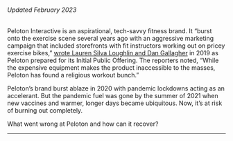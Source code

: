 ###### Updated February 2023

Peloton Interactive is an aspirational, tech-savvy fitness brand. It “burst onto the exercise scene several years ago with an aggressive marketing campaign that included storefronts with fit instructors working out on pricey exercise bikes,” [wrote Lauren Silva Loughlin and Dan Gallagher](https://www.wsj.com/articles/pelotons-ipo-is-in-the-zone-11569341944) in 2019 as Peloton prepared for its Initial Public Offering. The reporters noted, “While the expensive equipment makes the product inaccessible to the masses, Peloton has found a religious workout bunch.”  

Peloton’s brand burst ablaze in 2020 with pandemic lockdowns acting as an accelerant. But the pandemic fuel was gone by the summer of 2021 when new vaccines and warmer, longer days became ubiquitous. Now, it’s at risk of burning out completely.

What went wrong at Peloton and how can it recover?

---